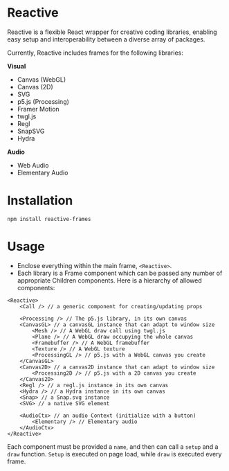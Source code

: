 # Reactive

Reactive is a flexible React wrapper for creative coding libraries, enabling easy setup and interoperability between a diverse array of packages.

Currently, Reactive includes frames for the following libraries:

**Visual**
- Canvas (WebGL)
- Canvas (2D)
- SVG
- p5.js (Processing)
- Framer Motion
- twgl.js
- Regl
- SnapSVG
- Hydra

**Audio**
- Web Audio
- Elementary Audio

# Installation
`npm install reactive-frames` 

# Usage
- Enclose everything within the main frame, `<Reactive>`. 
- Each library is a Frame component which can be passed any number of appropriate Children components.
Here is a hierarchy of allowed components:
```
<Reactive>
    <Call /> // a generic component for creating/updating props

    <Processing /> // The p5.js library, in its own canvas
    <CanvasGL> // a canvasGL instance that can adapt to window size
        <Mesh /> // A WebGL draw call using twgl.js 
        <Plane /> // A WebGL draw occupying the whole canvas
        <Framebuffer /> // A WebGL framebuffer
        <Texture /> // A WebGL texture
        <ProcessingGL /> // p5.js with a WebGL canvas you create
    </CanvasGL>
    <Canvas2D> // a canvas2D instance that can adapt to window size
        <Processing2D /> // p5.js with a 2D canvas you create
    </Canvas2D>
    <Regl /> // a regl.js instance in its own canvas
    <Hydra /> // a Hydra instance in its own canvas
    <Snap> // a Snap.svg instance
    <SVG> // a native SVG element

    <AudioCtx> // an audio Context (initialize with a button)
        <Elementary /> // Elementary audio
    </AudioCtx>
</Reactive>
```

Each component must be provided a `name`, and then can call a `setup` and a `draw` function. `Setup` is executed on page load, while `draw` is executed every frame.